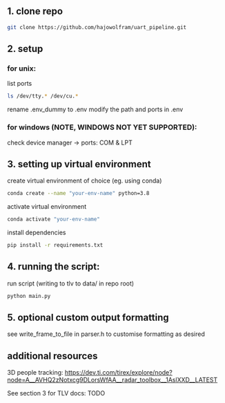 ## 1. clone repo
```bash
git clone https://github.com/hajowolfram/uart_pipeline.git
```
## 2. setup
### for unix:
list ports
```bash
ls /dev/tty.* /dev/cu.*
```
rename .env_dummy to .env
modify the path and ports in .env
### for windows (NOTE, WINDOWS NOT YET SUPPORTED):
check device manager -> ports: COM & LPT

## 3. setting up virtual environment
create virtual environment of choice (eg. using conda)
```bash
conda create --name "your-env-name" python=3.8
```
activate virtual environment
```bash 
conda activate "your-env-name"
```
install dependencies
```bash
pip install -r requirements.txt
```

## 4. running the script:
run script (writing to tlv to data/ in repo root)
```bash
python main.py
```

## 5. optional custom output formatting
see write_frame_to_file in parser.h to customise formatting as desired

## additional resources
3D people tracking:
https://dev.ti.com/tirex/explore/node?node=A__AVHQ2zNotxcg9DLorsWfAA__radar_toolbox__1AslXXD__LATEST

See section 3 for TLV docs:
TODO